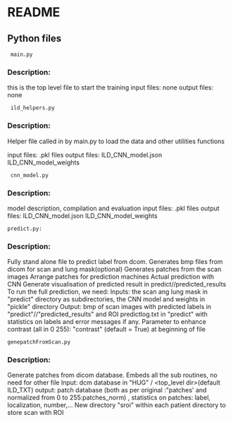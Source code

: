 # README

## Python files

     main.py

### Description:
this is the top level file to start the training
input files:
	none
output files:
	none

     ild_helpers.py

### Description:
Helper file called in by main.py to load the data and other utilities functions

input files:
	   .pkl files
output files:
	   ILD_CNN_model.json
	   ILD_CNN_model_weights

     cnn_model.py

### Description:
model description, compilation and evaluation
input files:
	   .pkl files
output files:
	   ILD_CNN_model.json
	   ILD_CNN_model_weights
	   
	predict.py: 
### Description:
Fully stand alone file to predict label from dcom.
Generates bmp files from dicom for scan and lung mask(optional)
Generates patches from the scan images
Arrange patches for prediction machines
Actual prediction with CNN
Generate visualisation of predicted result in predict/<patient>/predicted_results
To run the full prediction, we need:
Inputs: the scan ang lung mask in "predict" directory as <patient> subdirectories, the CNN model and weights in "pickle" directory
Output: bmp of scan images with predicted labels in "predict"/<patient>/"predicted_results" and ROI
predictlog.txt in "predict" with statistics on labels and error messages if any.
Parameter to enhance contrast (all in 0 255): "contrast" (default = True) at beginning of file

	genepatchFromScan.py
### Description:
Generate patches from dicom database.
Embeds all the sub routines, no need for other file
Input: dcm database in "HUG" / <top_level dir>(default ILD_TXT)
output: patch database (both as per original :"patches' and normalized from 0 to 255:patches_norm) , statistics on patches: label, localization, number,...
New directory "sroi" within each patient directory to store scan with ROI

